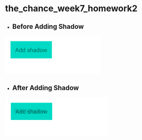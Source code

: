 # the_chance_week7_homework2

- ## Before Adding Shadow

![Attachment](https://github.com/aya155/the_chance_week7_homework2/blob/Aya-AlNaqeep/Beforeshadow.PNG)

- ## After Adding Shadow

![Attachment](https://github.com/aya155/the_chance_week7_homework2/blob/Aya-AlNaqeep/Aftershadow.PNG)
